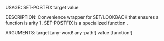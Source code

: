 USAGE:
     SET-POSTFIX target value 

DESCRIPTION:
     Convenience wrapper for SET/LOOKBACK that ensures a function is arity 1.
     SET-POSTFIX is a specialized function .

ARGUMENTS:
    target [any-word! any-path!]
    value [function!]
